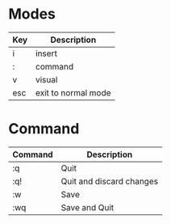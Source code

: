 # Modes
| Key | Description         |
| --- | ------------------- |
| i   | insert              |
| :   | command             |
| v   | visual              |
| esc | exit to normal mode |

# Command
| Command | Description              |
| ------- | ------------------------ |
| :q      | Quit                     |
| :q!     | Quit and discard changes |
| :w      | Save                     |
| :wq     | Save and Quit                         |
